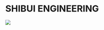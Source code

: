 # SHIBUI ENGINEERING
[![](https://dcbadge.vercel.app/api/server/xVM25nypkx)](https://discord.gg/xVM25nypkx)
